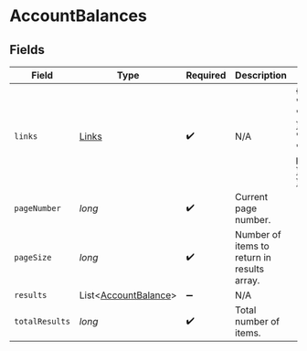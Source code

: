 # AccountBalances


## Fields

| Field                                                                                             | Type                                                                                              | Required                                                                                          | Description                                                                                       | Example                                                                                           |
| ------------------------------------------------------------------------------------------------- | ------------------------------------------------------------------------------------------------- | ------------------------------------------------------------------------------------------------- | ------------------------------------------------------------------------------------------------- | ------------------------------------------------------------------------------------------------- |
| `links`                                                                                           | [Links](../../models/components/Links.md)                                                         | :heavy_check_mark:                                                                                | N/A                                                                                               | {<br/>"self": {<br/>"href": "/companies"<br/>},<br/>"current": {<br/>"href": "/companies?page=1\u0026pageSize=10"<br/>}<br/>} |
| `pageNumber`                                                                                      | *long*                                                                                            | :heavy_check_mark:                                                                                | Current page number.                                                                              |                                                                                                   |
| `pageSize`                                                                                        | *long*                                                                                            | :heavy_check_mark:                                                                                | Number of items to return in results array.                                                       |                                                                                                   |
| `results`                                                                                         | List<[AccountBalance](../../models/components/AccountBalance.md)>                                 | :heavy_minus_sign:                                                                                | N/A                                                                                               |                                                                                                   |
| `totalResults`                                                                                    | *long*                                                                                            | :heavy_check_mark:                                                                                | Total number of items.                                                                            |                                                                                                   |